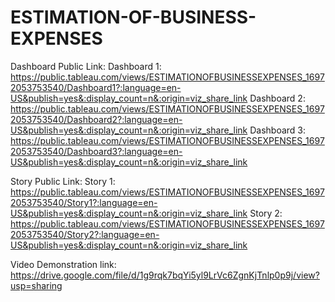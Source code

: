 # ESTIMATION-OF-BUSINESS-EXPENSES


Dashboard Public Link:
Dashboard 1: https://public.tableau.com/views/ESTIMATIONOFBUSINESSEXPENSES_16972053753540/Dashboard1?:language=en-US&publish=yes&:display_count=n&:origin=viz_share_link
Dashboard 2: https://public.tableau.com/views/ESTIMATIONOFBUSINESSEXPENSES_16972053753540/Dashboard2?:language=en-US&publish=yes&:display_count=n&:origin=viz_share_link
Dashboard 3: https://public.tableau.com/views/ESTIMATIONOFBUSINESSEXPENSES_16972053753540/Dashboard3?:language=en-US&publish=yes&:display_count=n&:origin=viz_share_link

Story Public Link:
Story 1: https://public.tableau.com/views/ESTIMATIONOFBUSINESSEXPENSES_16972053753540/Story1?:language=en-US&publish=yes&:display_count=n&:origin=viz_share_link
Story 2: https://public.tableau.com/views/ESTIMATIONOFBUSINESSEXPENSES_16972053753540/Story2?:language=en-US&publish=yes&:display_count=n&:origin=viz_share_link

Video Demonstration link: https://drive.google.com/file/d/1g9rqk7bqYi5yl9LrVc6ZgnKjTnlp0p9j/view?usp=sharing
